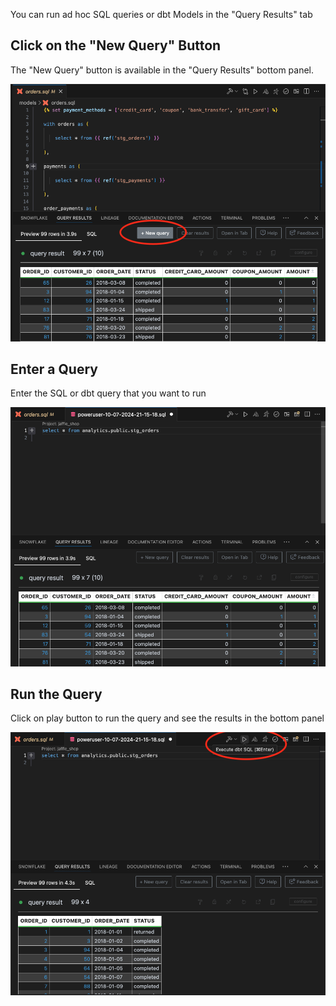 You can run ad hoc SQL queries or dbt Models in the "Query Results" tab

## Click on the "New Query" Button

The "New Query" button is available in the "Query Results" bottom panel.

![New Query Trigger](images/newQueryTrigger.png)

## Enter a Query

Enter the SQL or dbt query that you want to run

![New Query](images/newQuery.png)

## Run the Query

Click on play button to run the query and see the results in the bottom panel

![See Results](images/seeResults.png)
